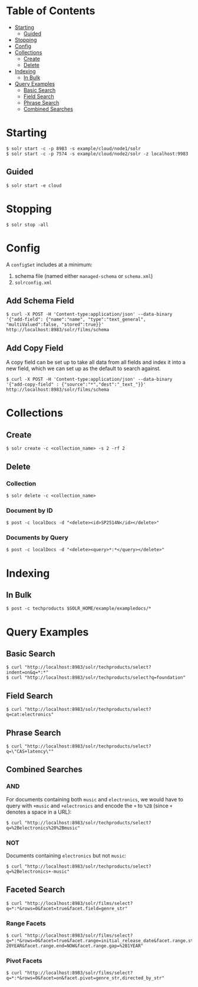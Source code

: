 # Table of Contents

* [Starting](#starting)
   * [Guided](#guided)
* [Stopping](#stopping)
* [Config](#config)
* [Collections](#collections)
   * [Create](#create)
   * [Delete](#delete)
* [Indexing](#indexing)
   * [In Bulk](#in-bulk)
* [Query Examples](#query-examples)
   * [Basic Search](#basic-search)
   * [Field Search](#field-search)
   * [Phrase Search](#phrase-search)
   * [Combined Searches](#combined-searches)
	  
# Starting
```
$ solr start -c -p 8983 -s example/cloud/node1/solr
$ solr start -c -p 7574 -s example/cloud/node2/solr -z localhost:9983
```

## Guided
```
$ solr start -e cloud
```

# Stopping
```
$ solr stop -all
```

# Config

A `configSet` includes at a minimum:
1. schema file (named either `managed-schema` or `schema.xml`)
2. `solrconfig.xml`

## Add Schema Field
```
$ curl -X POST -H 'Content-type:application/json' --data-binary '{"add-field": {"name":"name", "type":"text_general", "multiValued":false, "stored":true}}' http://localhost:8983/solr/films/schema
```

## Add Copy Field
A copy field can be set up to take all data from all fields and index it into a new field, which we can set up as the default to search against.

```
$ curl -X POST -H 'Content-type:application/json' --data-binary '{"add-copy-field" : {"source":"*","dest":"_text_"}}' http://localhost:8983/solr/films/schema
```

# Collections

## Create
```
$ solr create -c <collection_name> -s 2 -rf 2
```

## Delete

### Collection
```
$ solr delete -c <collection_name>
```

### Document by ID
```
$ post -c localDocs -d "<delete><id>SP2514N</id></delete>"
```

### Documents by Query
```
$ post -c localDocs -d "<delete><query>*:*</query></delete>"
```

# Indexing

## In Bulk
```
$ post -c techproducts $SOLR_HOME/example/exampledocs/*
```

# Query Examples

## Basic Search
```
$ curl "http://localhost:8983/solr/techproducts/select?indent=on&q=*:*"
$ curl "http://localhost:8983/solr/techproducts/select?q=foundation"
```

## Field Search
```
$ curl "http://localhost:8983/solr/techproducts/select?q=cat:electronics"
```

## Phrase Search
```
$ curl "http://localhost:8983/solr/techproducts/select?q=\"CAS+latency\""
```

## Combined Searches

### AND
For documents containing both `music` and `electronics`, we would have to query with `+music` and `+electronics` and encode the `+` to `%2B` (since `+` denotes a space in a URL):

```
$ curl "http://localhost:8983/solr/techproducts/select?q=%2Belectronics%20%2Bmusic"
```

### NOT
Documents containing `electronics` but not `music`:

```
$ curl "http://localhost:8983/solr/techproducts/select?q=%2Belectronics+-music"
```

## Faceted Search
```
$ curl "http://localhost:8983/solr/films/select?q=*:*&rows=0&facet=true&facet.field=genre_str"
```

### Range Facets
```
$ curl "http://localhost:8983/solr/films/select?q=*:*&rows=0&facet=true&facet.range=initial_release_date&facet.range.start=NOW-20YEAR&facet.range.end=NOW&facet.range.gap=%2B1YEAR"
```
### Pivot Facets
```
$ curl "http://localhost:8983/solr/films/select?q=*:*&rows=0&facet=on&facet.pivot=genre_str,directed_by_str"
```
